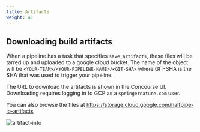 ```yaml
---
title: Artifacts
weight: 41
---
```


## Downloading build artifacts

When a pipeline has a task that specifies `save_artifacts`, these files will be tarred up and uploaded to a google cloud bucket.
The name of the object will be `<YOUR-TEAM>/<YOUR-PIPELINE-NAME>/<GIT-SHA>` where GIT-SHA is the SHA that was used to trigger your pipeline.

The URL to download the artifacts is shown in the Concourse UI. Downloading requires logging in to GCP as a `springernature.com` user.

You can also browse the files at <https://storage.cloud.google.com/halfpipe-io-artifacts>

![artifact-info](/images/artifact-info.png)
